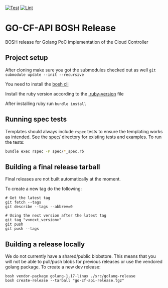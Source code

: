 [![Test](https://github.com/cloudfoundry/go-cf-api-release/actions/workflows/rspec.yml/badge.svg)](https://github.com/cloudfoundry/go-cf-api-release/actions/workflows/rspec.yml) [![Lint](https://github.com/cloudfoundry/go-cf-api-release/actions/workflows/rubocop.yml/badge.svg)](https://github.com/cloudfoundry/go-cf-api-release/actions/workflows/rubocop.yml)

# GO-CF-API BOSH Release
BOSH release for Golang PoC implementation of the Cloud Controller


## Project setup
After cloning make sure you got the submodules checked out as well `git submodule update --init --recursive`

You need to install the [bosh cli](https://bosh.io/docs/cli-v2-install/)

Install the ruby version according to the [.ruby-version](.ruby-version) file

After installing ruby run `bundle install`

## Running spec tests
Templates should always include `rspec` tests to ensure the templating works as intended.
See the [spec/](spec) directory for existing tests and examples.
To run the tests:
```bash
bundle exec rspec -P spec/*_spec.rb
```

## Building a final release tarball
Final releases are not built automatically at the moment.

To create a new tag do the following:
```
# Get the latest tag
git fetch --tags
git describe --tags --abbrev=0

# Using the next version after the latest tag
git tag "v<next_version>"
git push
git push --tags
```
## Building a release locally
We do not currently have a shared/public blobstore.
This means that you will not be able to pull/push blobs for previous releases or use the vendored golang package.
To create a new dev release:
```
bosh vendor-package golang-1.17-linux ./src/golang-release
bosh create-release --tarball "go-cf-api-release.tgz"
```
